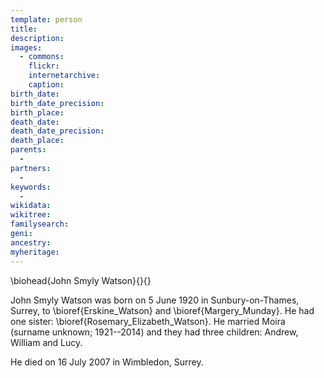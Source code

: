 ```yaml
---
template: person
title:
description:
images:
  - commons: 
    flickr: 
    internetarchive: 
    caption: 
birth_date: 
birth_date_precision: 
birth_place: 
death_date: 
death_date_precision: 
death_place: 
parents:
  - 
partners:
  - 
keywords:
  - 
wikidata: 
wikitree: 
familysearch: 
geni: 
ancestry: 
myheritage: 
---
```

\biohead{John Smyly Watson}{}{}

John Smyly Watson was born on 5 June 1920 in	Sunbury-on-Thames, Surrey, to \bioref{Erskine_Watson} and \bioref{Margery_Munday}.
He had one sister: \bioref{Rosemary_Elizabeth_Watson}.
He married Moira (surname unknown; 1921--2014) and they had three children: Andrew, William and Lucy.

He died on 16 July 2007 in Wimbledon, Surrey.
